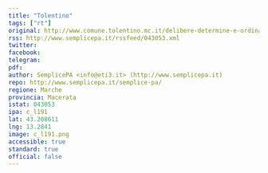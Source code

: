 ```yaml
---
title: "Tolentino"
tags: ["rt"]
original: http://www.comune.tolentino.mc.it/delibere-determine-e-ordinanze/
rss: http://www.semplicepa.it/rssfeed/043053.xml
twitter: 
facebook: 
telegram: 
pdf: 
author: SemplicePA <info@eti3.it> (http://www.semplicepa.it)
repo: http://www.semplicepa.it/semplice-pa/
regione: Marche
provincia: Macerata
istat: 043053
ipa: c_l191
lat: 43.208611
lng: 13.2841
image: c_l191.png
accessible: true
standard: true
official: false
---
```

